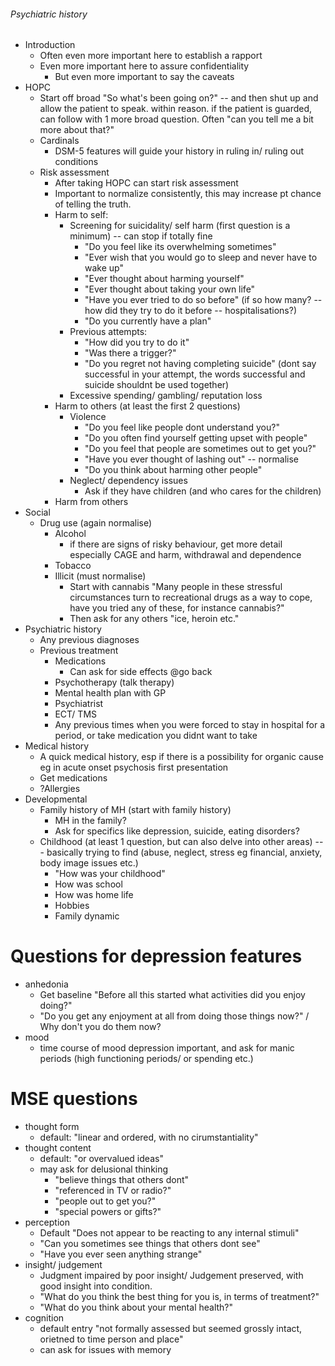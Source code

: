 ###### Psychiatric history

- Introduction
    + Often even more important here to establish a rapport
    + Even more important here to assure confidentiality
        * But even more important to say the caveats
- HOPC
    + Start off broad "So what's been going on?" -- and then shut up and allow the patient to speak. within reason. if the patient is guarded, can follow with 1 more broad question. Often "can you tell me a bit more about that?"
    + Cardinals
        * DSM-5 features will guide your history in ruling in/ ruling out conditions
    + Risk assessment
        * After taking HOPC can start risk assessment
        * Important to normalize consistently, this may increase pt chance of telling the truth.
        * Harm to self:
            - Screening for suicidality/ self harm (first question is a minimum) -- can stop if totally fine
                + "Do you feel like its overwhelming sometimes" 
                + "Ever wish that you would go to sleep and never have to wake up"
                + "Ever thought about harming yourself"
                + "Ever thought about taking your own life"
                + "Have you ever tried to do so before" (if so how many? -- how did they try to do it before -- hospitalisations?)
                + "Do you currently have a plan"
            - Previous attempts:
                + "How did you try to do it"
                + "Was there a trigger?"
                + "Do you regret not having completing suicide" (dont say successful in your attempt, the words successful and suicide shouldnt be used together)
            - Excessive spending/ gambling/ reputation loss
        * Harm to others (at least the first 2 questions)
            - Violence
                + "Do you feel like people dont understand you?"   
                + "Do you often find yourself getting upset with people"
                + "Do you feel that people are sometimes out to get you?"
                + "Have you ever thought of lashing out" -- normalise 
                + "Do you think about harming other people"
            - Neglect/ dependency issues
                + Ask if they have children (and who cares for the children)
        * Harm from others
- Social
    + Drug use (again normalise)
        * Alcohol
            - if there are signs of risky behaviour, get more detail especially CAGE and harm, withdrawal and dependence
        * Tobacco
        * Illicit (must normalise)
            - Start with cannabis "Many people in these stressful circumstances turn to recreational drugs as a way to cope, have you tried any of these, for instance cannabis?"
            - Then ask for any others "ice, heroin etc."          
- Psychiatric history
    + Any previous diagnoses
    + Previous treatment
        * Medications
            - Can ask for side effects @go back
        * Psychotherapy (talk therapy)
        * Mental health plan with GP
        * Psychiatrist
        * ECT/ TMS
        * Any previous times when you were forced to stay in hospital for a period, or take medication you didnt want to take
- Medical history
    + A quick medical history, esp if there is a possibility for organic cause eg in acute onset psychosis first presentation
    + Get medications
    + ?Allergies 
- Developmental
    + Family history of MH (start with family history)
        * MH in the family?
        * Ask for specifics like depression, suicide, eating disorders?
    + Childhood (at least 1 question, but can also delve into other areas) --- basically trying to find (abuse, neglect, stress eg financial, anxiety, body image issues etc.)
        * "How was your childhood"
        * How was school
        * How was home life
        * Hobbies
        * Family dynamic




# Questions for depression features
- anhedonia
    + Get baseline "Before all this started what activities did you enjoy doing?"
    + "Do you get any enjoyment at all from doing those things now?" / Why don't you do them now?
- mood  
    + time course of mood depression important, and ask for manic periods (high functioning periods/ or spending etc.)


# MSE questions
- thought form
    + default: "linear and ordered, with no cirumstantiality"
- thought content
    + default: "or overvalued ideas"
    + may ask for delusional thinking
        * "believe things that others dont"
        * "referenced in TV or radio?"
        * "people out to get you?"
        * "special powers or gifts?"
- perception
    + Default "Does not appear to be reacting to any internal stimuli"
    + "Can you sometimes see things that others dont see"
    + "Have you ever seen anything strange"
- insight/ judgement
    + Judgment impaired by poor insight/ Judgement preserved, with good insight into condition.
    + "What do you think the best thing for you is, in terms of treatment?"
    + "What do you think about your mental health?"
- cognition
    + default entry "not formally assessed but seemed grossly intact, orietned to time person and place"
    + can ask for issues with memory